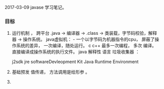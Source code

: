 2017-03-09 javase 学习笔记。
### 目标
1. 运行机制 ， 跨平台
	.java  -> 编译器 ->   .class -> 类装载，字节码校验，解释器 -> 操作系统。 
	java虚拟机： - 一个以字节码为机器指令的cpu， 屏蔽了操作系统的差异， 一次编译，随处运行。 
	c c++ 最多一次编程， 多次 编译。 直接编译成操作系统的执行文件。
	 java 解释性 语言
	垃圾收集器 ： 

	j2sdk jre
	softwareDevleopment Kit 
	Java Runtime Environment 
2. 基础预发
	值传递， 方法调用是给形参 。
3. 

